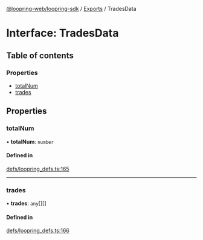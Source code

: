[@loopring-web/loopring-sdk](../README.md) / [Exports](../modules.md) / TradesData

# Interface: TradesData

## Table of contents

### Properties

- [totalNum](TradesData.md#totalnum)
- [trades](TradesData.md#trades)

## Properties

### totalNum

• **totalNum**: `number`

#### Defined in

[defs/loopring_defs.ts:165](https://github.com/Loopring/loopring_sdk/blob/6d0be7c/src/defs/loopring_defs.ts#L165)

___

### trades

• **trades**: `any`[][]

#### Defined in

[defs/loopring_defs.ts:166](https://github.com/Loopring/loopring_sdk/blob/6d0be7c/src/defs/loopring_defs.ts#L166)
